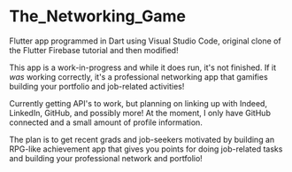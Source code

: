 # The_Networking_Game
Flutter app programmed in Dart using Visual Studio Code, original clone of the Flutter Firebase tutorial and then modified!

This app is a work-in-progress and while it does run, it's not finished. 
If it *was* working correctly, it's a professional networking app that gamifies building your portfolio and job-related activities!

Currently getting API's to work, but planning on linking up with Indeed, LinkedIn, GitHub, and possibly more!
At the moment, I only have GitHub connected and a small amount of profile information. 

The plan is to get recent grads and job-seekers motivated by building an RPG-like achievement app
that gives you points for doing job-related tasks and building your professional network and portfolio!
